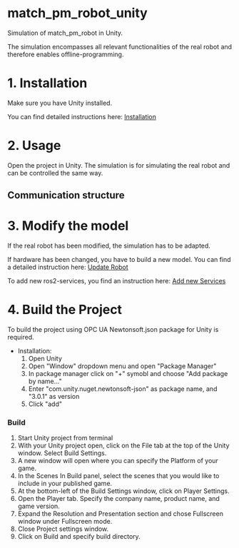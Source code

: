 # match_pm_robot_unity
Simulation of match_pm_robot in Unity. 

The simulation encompasses all relevant functionalities of the real robot and therefore enables offline-programming.


# 1. Installation 
Make sure you have Unity installed.

You can find detailed instructions here: [Installation](Docs/INSTALLATION.md)


# 2. Usage
Open the project in Unity. 
The simulation is for simulating the real robot and can be controlled the same way. 

## Communication structure
 

# 3. Modify the model
If the real robot has been modified, the simulation has to be adapted.

If hardware has been changed, you have to build a new model. You can find a detailed instruction here: [Update Robot](Docs/UPDATEROBOT.md)

To add new ros2-services, you find an instruction here: [Add new Services](Docs/AddNewServices.md)

# 4. Build the Project
To build the project using OPC UA Newtonsoft.json package for Unity is required.
- Installation:
	1. Open Unity
	2. Open "Window" dropdown menu and open "Package Manager"
	3. In package manager click on "+" symobl and choose "Add package by name..."
	3. Enter "com.unity.nuget.newtonsoft-json" as package name, and "3.0.1" as version
	4. Click "add"


### Build
1. Start Unity project from terminal
2. With your Unity project open, click on the File tab at the top of the Unity window. Select Build Settings. 
3. A new window will open where you can specify the Platform of your game. 
4. In the Scenes In Build panel, select the scenes that you would like to include in your published game. 
5. At the bottom-left of the Build Settings window, click on Player Settings. 
6. Open the Player tab. Specify the company name, product name, and game version. 
7. Expand the Resolution and Presentation section and chose Fullscreen window under Fullscreen mode.
8. Close Project settings window.
9. Click on Build and specify build directory.


